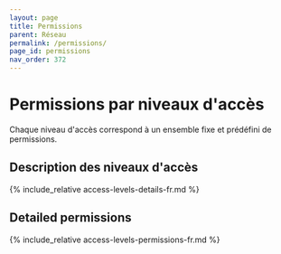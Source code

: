 ```yaml
---
layout: page
title: Permissions
parent: Réseau
permalink: /permissions/
page_id: permissions
nav_order: 372
---
```


# Permissions par niveaux d'accès

Chaque niveau d'accès correspond à un ensemble fixe et prédéfini de permissions.

## Description des niveaux d'accès

{% include_relative access-levels-details-fr.md  %}

## Detailed permissions

<div class="before-permissions"></div>

{% include_relative access-levels-permissions-fr.md  %}
